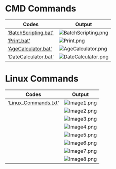 # CMD Commands
  
  | Codes | Output |
  |-------|--------|
  |['BatchScripting.bat'](./CMD_Commands/Codes/BatchScripting.bat)|![BatchScripting.png](./CMD_Commands/Outputs/BatchScripting.png)|
  |['Print.bat'](./CMD_Commands/Codes/Print.bat)|![Print.png](./CMD_Commands/Outputs/print.png)|
  ['AgeCalculator.bat'](./CMD_Commands/Codes/AgeCalculator.bat)|![AgeCalculator.png](./CMD_Commands/Outputs/AgeCalculator.png)|
  ['DateCalculator.bat'](./CMD_Commands/Codes/DateCalculator.bat)|![DateCalculator.png](./CMD_Commands/Outputs/DateCalculator.png)|


  # Linux Commands

  | Codes | Output |
  |-------|--------|
  |['Linux_Commands.txt'](./LINUX_Commands/Codes/Linux_Commands.txt)|![Image1.png](./LINUX_Commands/Outputs/Image1.png)|
  | |![Image2.png](./LINUX_Commands/Outputs/Image2.png)|
  | |![Image3.png](./LINUX_Commands/Outputs/Image3.png)|
  | |![Image4.png](./LINUX_Commands/Outputs/Image4.png)|
  | |![Image5.png](./LINUX_Commands/Outputs/Image5.png)|
  | |![Image6.png](./LINUX_Commands/Outputs/Image6.png)|
  | |![Image7.png](./LINUX_Commands/Outputs/Image7.png)|
  | |![Image8.png](./LINUX_Commands/Outputs/Image8.png)|
